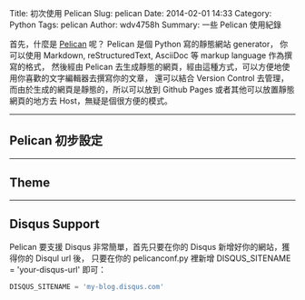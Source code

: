 Title: 初次使用 Pelican
Slug: pelican
Date: 2014-02-01 14:33
Category: Python
Tags: pelican
Author: wdv4758h
Summary: 一些 Pelican 使用紀錄

首先，什麼是 [Pelican](http://docs.getpelican.com/en/) 呢？
Pelican 是個 Python 寫的靜態網站 generator，
你可以使用 Markdown, reStructuredText, AsciiDoc 等 markup language 作為撰寫的格式，
然後經由 Pelican 去生成靜態的網頁，經由這種方式，可以方便地使用你喜歡的文字編輯器去撰寫你的文章，
還可以結合 Version Control 去管理，
而由於生成的網頁是靜態的，所以可以放到 Github Pages 或者其他可以放置靜態網頁的地方去 Host，無疑是個很方便的模式。

---

## Pelican 初步設定

---

## Theme

---

## Disqus Support

Pelican 要支援 Disqus 非常簡單，首先只要在你的 Disqus 新增好你的網站，獲得你的 Disqul url 後，
只要在你的 pelicanconf.py 裡新增 DISQUS_SITENAME = 'your-disqus-url' 即可：
```python
DISQUS_SITENAME = 'my-blog.disqus.com'
```
